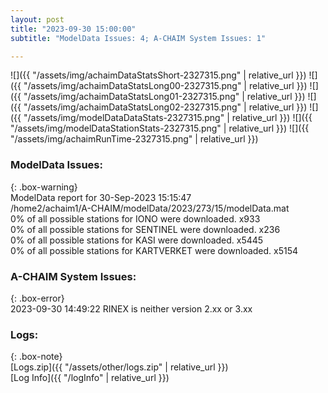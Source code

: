 ```yaml
---
layout: post
title: "2023-09-30 15:00:00"
subtitle: "ModelData Issues: 4; A-CHAIM System Issues: 1"

---
```


![]({{ "/assets/img/achaimDataStatsShort-2327315.png" | relative_url }})
![]({{ "/assets/img/achaimDataStatsLong00-2327315.png" | relative_url }})
![]({{ "/assets/img/achaimDataStatsLong01-2327315.png" | relative_url }})
![]({{ "/assets/img/achaimDataStatsLong02-2327315.png" | relative_url }})
![]({{ "/assets/img/modelDataDataStats-2327315.png" | relative_url }})
![]({{ "/assets/img/modelDataStationStats-2327315.png" | relative_url }})
![]({{ "/assets/img/achaimRunTime-2327315.png" | relative_url }})


### ModelData Issues:  
  
{: .box-warning}  
 ModelData report for 30-Sep-2023 15:15:47   
 /home2/achaim1/A-CHAIM/modelData/2023/273/15/modelData.mat   
 0% of all possible stations for IONO were downloaded. x933   
 0% of all possible stations for SENTINEL were downloaded. x236   
 0% of all possible stations for KASI were downloaded. x5445   
 0% of all possible stations for KARTVERKET were downloaded. x5154   
  
### A-CHAIM System Issues:  
  
{: .box-error}  
2023-09-30 14:49:22 RINEX is neither version 2.xx or 3.xx  

### Logs:  
  
{: .box-note}  
[Logs.zip]({{ "/assets/other/logs.zip" | relative_url }})  
[Log Info]({{ "/logInfo" | relative_url }})  

